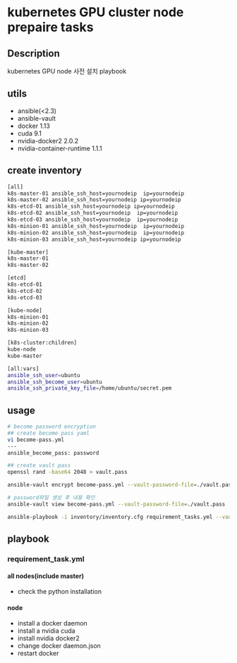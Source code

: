 # kubernetes GPU cluster node prepaire tasks 

## Description
kubernetes GPU node 사전 설치 playbook

## utils
* ansible(<2.3)
* ansible-vault
* docker 1.13
* cuda 9.1
* nvidia-docker2 2.0.2
* nvidia-container-runtime 1.1.1


## create inventory
```bash
[all]
k8s-master-01 ansible_ssh_host=yournodeip  ip=yournodeip
k8s-master-02 ansible_ssh_host=yournodeip ip=yournodeip
k8s-etcd-01 ansible_ssh_host=yournodeip ip=yournodeip
k8s-etcd-02 ansible_ssh_host=yournodeip  ip=yournodeip
k8s-etcd-03 ansible_ssh_host=yournodeip  ip=yournodeip
k8s-minion-01 ansible_ssh_host=yournodeip  ip=yournodeip
k8s-minion-02 ansible_ssh_host=yournodeip  ip=yournodeip
k8s-minion-03 ansible_ssh_host=yournodeip ip=yournodeip

[kube-master]
k8s-master-01
k8s-master-02

[etcd]
k8s-etcd-01
k8s-etcd-02
k8s-etcd-03

[kube-node]
k8s-minion-01
k8s-minion-02
k8s-minion-03

[k8s-cluster:children]
kube-node
kube-master

[all:vars]
ansible_ssh_user=ubuntu
ansible_ssh_become_user=ubuntu
ansible_ssh_private_key_file=/home/ubuntu/secret.pem
```

## usage
```bash
# become password encryption
## create become pass yaml
vi become-pass.yml
---
ansible_become_pass: password

## create vault pass
openssl rand -base64 2048 > vault.pass

ansible-vault encrypt become-pass.yml --vault-password-file=./vault.pass

# password파일 생성 후 내용 확인
ansible-vault view become-pass.yml --vault-password-file=./vault.pass

ansible-playbook -i inventory/inventory.cfg requirement_tasks.yml --vault-password-file=./vault.pass -b -vvv
```

## playbook
### requirement_task.yml
#### all nodes(include master)
* check the python installation

#### node
* install a docker daemon
* install a nvidia cuda
* install nvidia docker2
* change docker daemon.json
* restart docker

